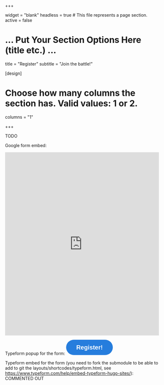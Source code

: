 +++

widget = "blank"
headless = true  # This file represents a page section.
active = false

# ... Put Your Section Options Here (title etc.) ...
title = "Register"
subtitle = "Join the battle!"

[design]
  # Choose how many columns the section has. Valid values: 1 or 2.
  columns = "1"

+++

TODO

Google form embed:
<iframe src="https://docs.google.com/forms/d/e/1FAIpQLSdkYB8QudLGuyP3uIs5921ae7I67jZbELQmBXcUwFV0k9UTnw/viewform?embedded=true" width="100%" height="600" frameborder="0" marginheight="0" marginwidth="0">Loading…</iframe>

Typeform popup for the form:
<a class="typeform-share button" href="https://adrianofantini.typeform.com/to/S17fG9" data-mode="popup" style="display:inline-block;text-decoration:none;background-color:#267DDD;color:white;cursor:pointer;font-family:Helvetica,Arial,sans-serif;font-size:20px;line-height:50px;text-align:center;margin:0;height:50px;padding:0px 33px;border-radius:25px;max-width:100%;white-space:nowrap;overflow:hidden;text-overflow:ellipsis;font-weight:bold;-webkit-font-smoothing:antialiased;-moz-osx-font-smoothing:grayscale;" data-hide-headers=true data-submit-close-delay="0" target="_blank">Register! </a> <script> (function() { var qs,js,q,s,d=document, gi=d.getElementById, ce=d.createElement, gt=d.getElementsByTagName, id="typef_orm_share", b="https://embed.typeform.com/"; if(!gi.call(d,id)){ js=ce.call(d,"script"); js.id=id; js.src=b+"embed.js"; q=gt.call(d,"script")[0]; q.parentNode.insertBefore(js,q) } })() </script>

Typeform embed for the form (you need to fork the submodule to be able to add to git the layouts/shortcodes/typeform.html, see https://www.typeform.com/help/embed-typeform-hugo-sites/): COMMENTED OUT
<!--  typeform S17fG9 adrianofantini 600px "100%" must be enclosed between double curly and <> -->
